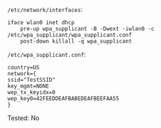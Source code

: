 `/etc/network/interfaces`:

```config
iface wlan0 inet dhcp
    pre-up wpa_supplicant -B -Dwext -iwlan0 -c /etc/wpa_supplicant/wpa_supplicant.conf
    post-down killall -q wpa_supplicant
```

`/etc/wpa_supplicant.conf`:
```
country=US
network={
ssid="TestSSID"
key_mgmt=NONE
wep_tx_keyidx=0
wep_key0=42FEEDDEAFBABEDEAFBEEFAA55
}
```

Tested:
No